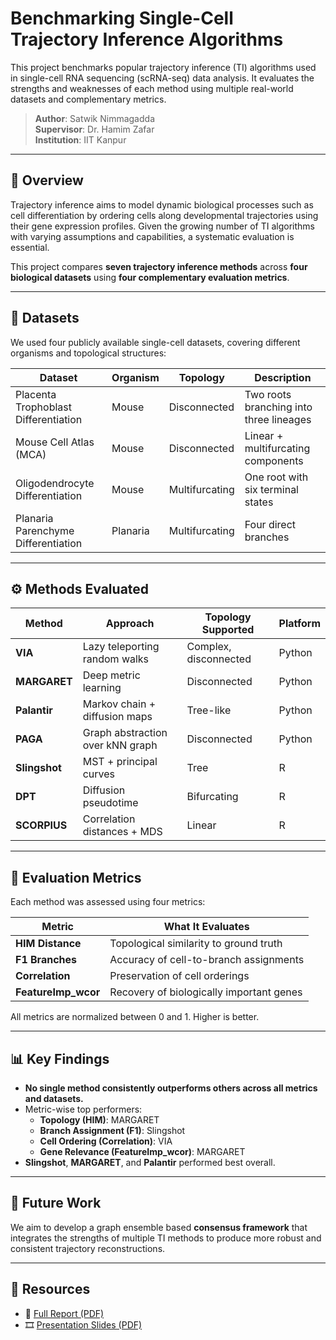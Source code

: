 # Benchmarking Single-Cell Trajectory Inference Algorithms

This project benchmarks popular trajectory inference (TI) algorithms used in single-cell RNA sequencing (scRNA-seq) data analysis. It evaluates the strengths and weaknesses of each method using multiple real-world datasets and complementary metrics.

> **Author**: Satwik Nimmagadda  
> **Supervisor**: Dr. Hamim Zafar  
> **Institution**: IIT Kanpur

---

## 🔬 Overview

Trajectory inference aims to model dynamic biological processes such as cell differentiation by ordering cells along developmental trajectories using their gene expression profiles. Given the growing number of TI algorithms with varying assumptions and capabilities, a systematic evaluation is essential.

This project compares **seven trajectory inference methods** across **four biological datasets** using **four complementary evaluation metrics**.

---

## 📂 Datasets

We used four publicly available single-cell datasets, covering different organisms and topological structures:

| Dataset                             | Organism | Topology        | Description                                      |
|-------------------------------------|----------|------------------|--------------------------------------------------|
| Placenta Trophoblast Differentiation | Mouse    | Disconnected     | Two roots branching into three lineages         |
| Mouse Cell Atlas (MCA)              | Mouse    | Disconnected     | Linear + multifurcating components              |
| Oligodendrocyte Differentiation     | Mouse    | Multifurcating   | One root with six terminal states               |
| Planaria Parenchyme Differentiation | Planaria | Multifurcating   | Four direct branches                             |

---

## ⚙️ Methods Evaluated

| Method     | Approach                                   | Topology Supported   | Platform |
|------------|--------------------------------------------|-----------------------|----------|
| **VIA**     | Lazy teleporting random walks              | Complex, disconnected | Python   |
| **MARGARET**| Deep metric learning                       | Disconnected          | Python   |
| **Palantir**| Markov chain + diffusion maps              | Tree-like             | Python   |
| **PAGA**    | Graph abstraction over kNN graph           | Disconnected          | Python   |
| **Slingshot**| MST + principal curves                    | Tree                  | R        |
| **DPT**     | Diffusion pseudotime                       | Bifurcating           | R        |
| **SCORPIUS**| Correlation distances + MDS                | Linear                | R        |

---

## 📏 Evaluation Metrics

Each method was assessed using four metrics:

| Metric             | What It Evaluates                        |
|--------------------|-------------------------------------------|
| **HIM Distance**   | Topological similarity to ground truth    |
| **F1 Branches**    | Accuracy of cell-to-branch assignments    |
| **Correlation**    | Preservation of cell orderings            |
| **FeatureImp_wcor**| Recovery of biologically important genes |

All metrics are normalized between 0 and 1. Higher is better.

---

## 📊 Key Findings

- **No single method consistently outperforms others across all metrics and datasets.**
- Metric-wise top performers:
  - **Topology (HIM)**: MARGARET
  - **Branch Assignment (F1)**: Slingshot
  - **Cell Ordering (Correlation)**: VIA
  - **Gene Relevance (FeatureImp_wcor)**: MARGARET
- **Slingshot**, **MARGARET**, and **Palantir** performed best overall.

---

## 🔮 Future Work

We aim to develop a graph ensemble based **consensus framework** that integrates the strengths of multiple TI methods to produce more robust and consistent trajectory reconstructions.

---

## 📎 Resources

- 📄 [Full Report (PDF)](./Report-2-1.pdf)  
- 🎞️ [Presentation Slides (PDF)](./Presentation-2-1.pdf)

